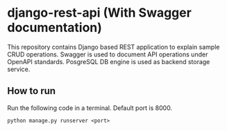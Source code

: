 # django-rest-api (With Swagger documentation)
This repository contains Django based REST application to explain sample CRUD operations. Swagger is used to document API operations under OpenAPI standards. PosgreSQL DB engine is used as backend storage service.

## How to run
Run the following code in a terminal. Default port is 8000.
```
python manage.py runserver <port>
```
